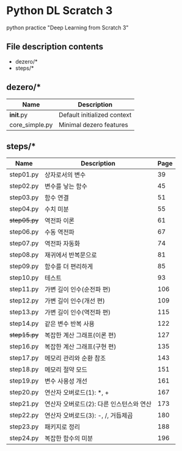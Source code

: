 # Python DL Scratch 3

python practice "Deep Learning from Scratch 3"

## File description contents
- dezero/*
- steps/*

## dezero/*
| Name | Description |
| --- | --- |
| __init__.py | Default initialized context |
| core_simple.py | Minimal dezero features |


## steps/*
| Name | Description | Page |
| --- | --- | --- |
| step01.py | 상자로서의 변수 | 39 |
| step02.py | 변수를 낳는 함수 | 45 |
| step03.py | 함수 연결 | 51 |
| step04.py | 수치 미분 | 55 |
| ~~step05.py~~ | 역전파 이론 | 61 |
| step06.py | 수동 역전파 | 67 |
| step07.py | 역전파 자동화 | 74 |
| step08.py | 재귀에서 반복문으로 | 81 |
| step09.py | 함수를 더 편리하게 | 85 |
| step10.py | 테스트 | 93 |
| step11.py | 가변 길이 인수(순전파 편) | 106 |
| step12.py | 가변 길이 인수(개선 편) | 109 |
| step13.py | 가변 길이 인수(역전파 편) | 115 |
| step14.py | 같은 변수 반복 사용 | 122 |
| ~~step15.py~~ | 복잡한 계산 그래프(이론 편) | 127 |
| step16.py | 복잡한 계산 그래프(구현 편) | 135 |
| step17.py | 메모리 관리와 순환 참조 | 143 |
| step18.py | 메모리 절약 모드 | 151 |
| step19.py | 변수 사용성 개선 | 161 |
| step20.py | 연산자 오버로드(1): *, + | 167 |
| step21.py | 연산자 오버로드(2): 다른 인스턴스와 연산 | 173 |
| step22.py | 연산자 오버로드(3): -, /, 거듭제곱 | 180 |
| step23.py | 패키지로 정리 | 188 |
| step24.py | 복잡한 함수의 미분 | 196 |